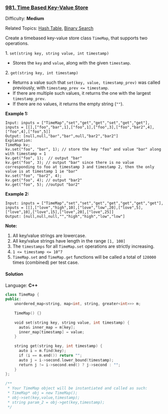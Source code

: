 ### [981\. Time Based Key-Value Store](https://leetcode.com/problems/time-based-key-value-store/)

Difficulty: **Medium**

Related Topics: [Hash Table](https://leetcode.com/tag/hash-table/), [Binary Search](https://leetcode.com/tag/binary-search/)

Create a timebased key-value store class `TimeMap`, that supports two operations.

1\. `set(string key, string value, int timestamp)`

- Stores the `key` and `value`, along with the given `timestamp`.

2\. `get(string key, int timestamp)`

- Returns a value such that `set(key, value, timestamp_prev)` was called previously, with `timestamp_prev <= timestamp`.
- If there are multiple such values, it returns the one with the largest `timestamp_prev`.
- If there are no values, it returns the empty string (`""`).

**Example 1:**

```
Input: inputs = ["TimeMap","set","get","get","set","get","get"], inputs = [[],["foo","bar",1],["foo",1],["foo",3],["foo","bar2",4],["foo",4],["foo",5]]
Output: [null,null,"bar","bar",null,"bar2","bar2"]
Explanation:  
TimeMap kv;  
kv.set("foo", "bar", 1); // store the key "foo" and value "bar" along with timestamp = 1  
kv.get("foo", 1);  // output "bar"  
kv.get("foo", 3); // output "bar" since there is no value corresponding to foo at timestamp 3 and timestamp 2, then the only value is at timestamp 1 ie "bar"  
kv.set("foo", "bar2", 4);  
kv.get("foo", 4); // output "bar2"  
kv.get("foo", 5); //output "bar2"  

```

**Example 2:**

```
Input: inputs = ["TimeMap","set","set","get","get","get","get","get"], inputs = [[],["love","high",10],["love","low",20],["love",5],["love",10],["love",15],["love",20],["love",25]]
Output: [null,null,null,"","high","high","low","low"]
```

**Note:**

1.  All key/value strings are lowercase.
2.  All key/value strings have length in the range `[1, 100]`
3.  The `timestamps` for all `TimeMap.set` operations are strictly increasing.
4.  `1 <= timestamp <= 10^7`
5.  `TimeMap.set` and `TimeMap.get` functions will be called a total of `120000` times (combined) per test case.

#### Solution

Language: **C++**

```c++
class TimeMap {
public:
    unordered_map<string, map<int, string, greater<int>>> m;
​
    TimeMap() {}
​
    void set(string key, string value, int timestamp) {
      auto& inner_map = m[key];
      inner_map[timestamp] = value;
    }
​
    string get(string key, int timestamp) {
      auto i = m.find(key);
      if (i == m.end()) return "";
      auto j = i->second.lower_bound(timestamp);
      return j != i->second.end() ? j->second : "";
    }
};
​
/**
 * Your TimeMap object will be instantiated and called as such:
 * TimeMap* obj = new TimeMap();
 * obj->set(key,value,timestamp);
 * string param_2 = obj->get(key,timestamp);
 */
```
